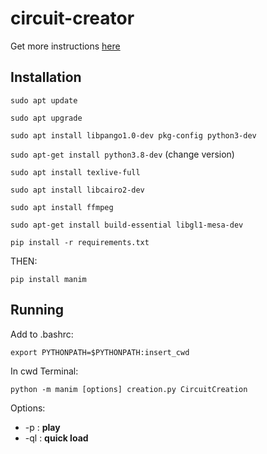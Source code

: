 # circuit-creator

Get more instructions [here](https://github.com/ManimCommunity/manim)

## Installation

`sudo apt update`

`sudo apt upgrade`

`sudo apt install libpango1.0-dev pkg-config python3-dev`

`sudo apt-get install python3.8-dev` (change version)

`sudo apt install texlive-full`

`sudo apt install libcairo2-dev`

`sudo apt install ffmpeg`

`sudo apt-get install build-essential libgl1-mesa-dev`

`pip install -r requirements.txt`

THEN:

`pip install manim`

## Running

Add to .bashrc:

`export PYTHONPATH=$PYTHONPATH:insert_cwd`

In cwd Terminal:

`python -m manim [options] creation.py CircuitCreation`

Options:

* -p : __play__
* -ql : __quick load__
